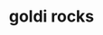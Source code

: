 ---
pid: FS76
title: goldi rocks
location_transcription: in the water like the stat of liberty
zipcode: 
outside_phl: 
neighborhood: 
age: '14'
age_range: 13-19
instagram: 
image_file_name: FS_76.jpg
proposal_transcription: gold rock
topic: Environment
topic_summary: '0'
type: Park
keywords_other: river, beautification
credit: Colin Fegely
image_labels: 
twitter: 
facebook: 
permalink: "/monuments/fs76/"
layout: item-page
---